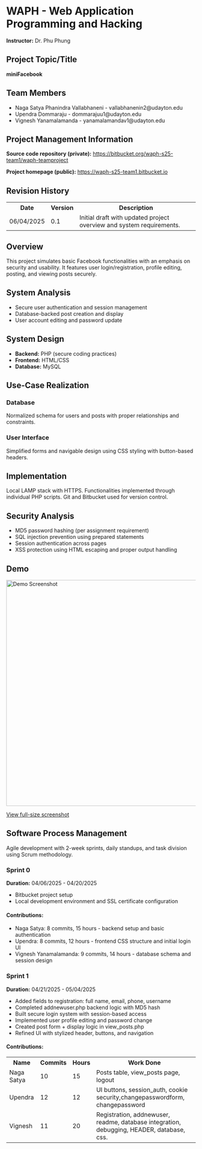 

<h1>WAPH - Web Application Programming and Hacking</h1>
<p><strong>Instructor:</strong> Dr. Phu Phung</p>

<h2>Project Topic/Title</h2>
<p><strong>miniFacebook</strong></p>

<h2>Team Members</h2>
<ul>
  <li>Naga Satya Phanindra Vallabhaneni - vallabhanenin2@udayton.edu</li>
  <li>Upendra Dommaraju - dommarajuu1@udayton.edu</li>
  <li>Vignesh Yanamalamanda - yanamalamandav1@udayton.edu</li>
</ul>

<h2>Project Management Information</h2>
<p><strong>Source code repository (private):</strong> <a href="https://bitbucket.org/waph-s25-team1/waph-teamproject">https://bitbucket.org/waph-s25-team1/waph-teamproject</a></p>
<p><strong>Project homepage (public):</strong> <a href="https://waph-s25-team1.bitbucket.io">https://waph-s25-team1.bitbucket.io</a></p>

<h2>Revision History</h2>
<table>
  <tr><th>Date</th><th>Version</th><th>Description</th></tr>
  <tr><td>06/04/2025</td><td>0.1</td><td>Initial draft with updated project overview and system requirements.</td></tr>
</table>

<h2>Overview</h2>
<p>This project simulates basic Facebook functionalities with an emphasis on security and usability. It features user login/registration, profile editing, posting, and viewing posts securely.</p>

<h2>System Analysis</h2>
<ul>
  <li>Secure user authentication and session management</li>
  <li>Database-backed post creation and display</li>
  <li>User account editing and password update</li>
</ul>

<h2>System Design</h2>
<ul>
  <li><strong>Backend:</strong> PHP (secure coding practices)</li>
  <li><strong>Frontend:</strong> HTML/CSS</li>
  <li><strong>Database:</strong> MySQL</li>
</ul>

<h2>Use-Case Realization</h2>
<h3>Database</h3>
<p>Normalized schema for users and posts with proper relationships and constraints.</p>

<h3>User Interface</h3>
<p>Simplified forms and navigable design using CSS styling with button-based headers.</p>

<h2>Implementation</h2>
<p>Local LAMP stack with HTTPS. Functionalities implemented through individual PHP scripts. Git and Bitbucket used for version control.</p>

<h2>Security Analysis</h2>
<ul>
  <li>MD5 password hashing (per assignment requirement)</li>
  <li>SQL injection prevention using prepared statements</li>
  <li>Session authentication across pages</li>
  <li>XSS protection using HTML escaping and proper output handling</li>
</ul>

<h2>Demo</h2>
<img src="https://drive.google.com/uc?export=view&id=1HRDGYTv8llbB46eDDsuDCPX9CohnzLzZ" width="600" alt="Demo Screenshot"/>
<p><a href="https://drive.google.com/file/d/1HRDGYTv8llbB46eDDsuDCPX9CohnzLzZ/view?usp=drive_link">View full-size screenshot</a></p>

<h2>Software Process Management</h2>
<p>Agile development with 2-week sprints, daily standups, and task division using Scrum methodology.</p>

<h3>Sprint 0</h3>
<p><strong>Duration:</strong> 04/06/2025 - 04/20/2025</p>
<ul>
  <li>Bitbucket project setup</li>
  <li>Local development environment and SSL certificate configuration</li>
</ul>

<h4>Contributions:</h4>
<ul>
  <li>Naga Satya: 8 commits, 15 hours - backend setup and basic authentication</li>
  <li>Upendra: 8 commits, 12 hours - frontend CSS structure and initial login UI</li>
  <li>Vignesh Yanamalamanda: 9 commits, 14 hours - database schema and session design</li>
</ul>

<h3>Sprint 1</h3>
<p><strong>Duration:</strong> 04/21/2025 - 05/04/2025</p>
<ul>
  <li>Added fields to registration: full name, email, phone, username</li>
  <li>Completed addnewuser.php backend logic with MD5 hash</li>
  <li>Built secure login system with session-based access</li>
  <li>Implemented user profile editing and password change</li>
  <li>Created post form + display logic in view_posts.php</li>
  <li>Refined UI with stylized header, buttons, and navigation</li>
</ul>

<h4>Contributions:</h4>
<table>
  <tr><th>Name</th><th>Commits</th><th>Hours</th><th>Work Done</th></tr>
  <tr><td>Naga Satya</td><td>10</td><td>15</td><td>Posts table, view_posts page, logout</td></tr>
  <tr><td>Upendra</td><td>12</td><td>12</td><td>UI buttons, session_auth, cookie security,changepasswordform, changepassword</td></tr>
  <tr><td>Vignesh</td><td>11</td><td>20</td><td>Registration, addnewuser, readme, database integration, debugging, HEADER, database, css.
</td></tr>
</table>
